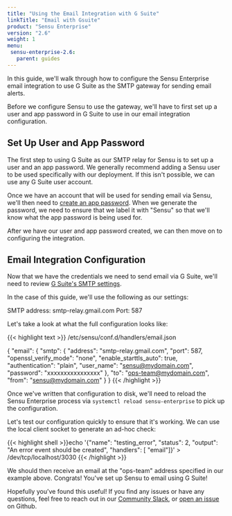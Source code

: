 ```yaml
---
title: "Using the Email Integration with G Suite"
linkTitle: "Email with Gsuite"
product: "Sensu Enterprise"
version: "2.6"
weight: 1
menu:
 sensu-enterprise-2.6:
   parent: guides
---
```


In this guide, we'll walk through how to configure the Sensu Enterprise email integration to use G Suite as the SMTP gateway for sending email alerts.

Before we configure Sensu to use the gateway, we'll have to first set up a user and app password in G Suite to use in our email integration configuration.

## Set Up User and App Password

The first step to using G Suite as our SMTP relay for Sensu is to set up a user and an app password. We generally recommend adding a Sensu user to be used specifically with our deployment. If this isn't possible, we can use any G Suite user account.

Once we have an account that will be used for sending email via Sensu, we'll then need to [create an app password][1]. When we generate the password, we need to ensure that we label it with "Sensu" so that we'll know what the app password is being used for.

After we have our user and app password created, we can then move on to configuring the integration.

## Email Integration Configuration

Now that we have the credentials we need to send email via G Suite, we'll need to review [G Suite's SMTP settings][2].

In the case of this guide, we'll use the following as our settings:

SMTP address: smtp-relay.gmail.com
Port: 587

Let's take a look at what the full configuration looks like:

{{< highlight text >}}
/etc/sensu/conf.d/handlers/email.json

{
  "email": {
    "smtp": {
      "address": "smtp-relay.gmail.com",
      "port": 587,
      "openssl_verify_mode": "none",
      "enable_starttls_auto": true,
      "authentication": "plain",
      "user_name": "sensu@mydomain.com",
      "password": "xxxxxxxxxxxxxxxx"
    },
    "to": "ops-team@mydomain.com",
    "from": "sensu@mydomain.com"
    }
  }
{{< /highlight >}}

Once we've written that configuration to disk, we'll need to reload the Sensu Enterprise process via `systemctl reload sensu-enterprise` to pick up the configuration.

Let's test our configuration quickly to ensure that it's working. We can use the local client socket to generate an ad-hoc check:

{{< highlight shell >}}echo '{"name": "testing_error", "status": 2, "output": "An error event should be created", "handlers": [ "email"]}' > /dev/tcp/localhost/3030
{{< /highlight >}}

We should then receive an email at the "ops-team" address specified in our example above. Congrats! You've set up Sensu to email using G Suite!

Hopefully you’ve found this useful! If you find any issues or have any questions, feel free to reach out in our [Community Slack][3], or [open an issue][4] on Github.

<!-- LINKS -->

[1]: https://support.google.com/accounts/answer/185833?hl=en
[2]: https://support.google.com/a/answer/176600?hl=en
[3]: https://slack.sensu.io
[4]: https://github.com/sensu/sensu-docs/issues/new
